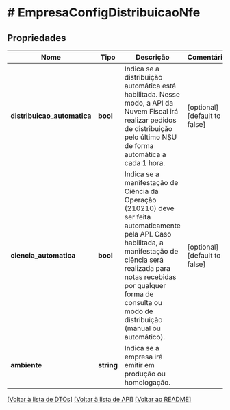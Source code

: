 # # EmpresaConfigDistribuicaoNfe

## Propriedades

Nome | Tipo | Descrição | Comentários
------------ | ------------- | ------------- | -------------
**distribuicao_automatica** | **bool** | Indica se a distribuição automática está habilitada.    Nesse modo, a API da Nuvem Fiscal irá realizar pedidos de distribuição  pelo último NSU de forma automática a cada 1 hora. | [optional] [default to false]
**ciencia_automatica** | **bool** | Indica se a manifestação de Ciência da Operação (210210) deve ser feita  automaticamente pela API.    Caso habilitada, a manifestação de ciência será realizada para notas  recebidas por qualquer forma de consulta ou modo de distribuição (manual ou automático). | [optional] [default to false]
**ambiente** | **string** | Indica se a empresa irá emitir em produção ou homologação. |

[[Voltar à lista de DTOs]](../../README.md#models) [[Voltar à lista de API]](../../README.md#endpoints) [[Voltar ao README]](../../README.md)
